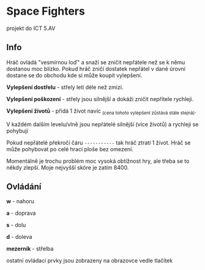 # Space Fighters
projekt do ICT 5.AV

## Info

Hráč ovládá "vesmírnou loď" a snaží se zničit nepřátele než se k němu dostanou moc blízko.
Pokud hráč zničí dostatek nepřátel v dané úrovní dostane se do obchodu kde si může koupit vylepšení.

**Vylepšení dostřelu** - střely letí déle než zmizí.

**Vylepšení poškození** - střely jsou silnější a dokáži zničit nepřítele rychleji.

**Vylepšení životů** - přidá 1 život navíc <sub>(cena tohoto vylepšení zůstává stále stejná)</sub>.

V každém dalším levelu/vlně jsou nepřátelé silnější (více životů) a rychleji se pohybují

Pokud nepřátelé překročí čáru `-----------` tak hráč ztratí 1 život. Hráč se může pohybovat po celé hrací ploše bez omezení.

Momentálně je trochu problém moc vysoká obtížnost hry, ale třeba se to někdy zlepší.
Moje nejvyšší skóre je zatím 8400.

## Ovládání

**w** - nahoru

**a** - doprava

**s** - dolu

**d** - doleva

**mezerník** - střelba

ostatní ovládací prvky jsou zobrazeny na obrazovce vedle tlačítek

